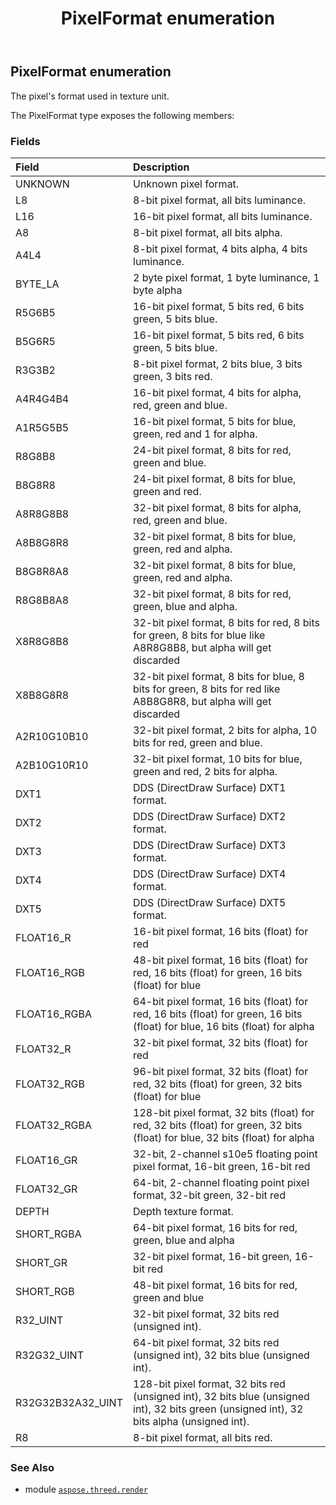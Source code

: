 ﻿---
title: PixelFormat enumeration
second_title: Aspose.3D for Python via .NET API References
description: 
type: docs
weight: 520
url: /python-net/aspose.threed.render/pixelformat/
is_root: false
---

## PixelFormat enumeration

The pixel's format used in texture unit.



The PixelFormat type exposes the following members:

### Fields
| Field | Description |
| :- | :- |
| UNKNOWN | Unknown pixel format. |
| L8 | 8-bit pixel format, all bits luminance. |
| L16 | 16-bit pixel format, all bits luminance. |
| A8 | 8-bit pixel format, all bits alpha. |
| A4L4 | 8-bit pixel format, 4 bits alpha, 4 bits luminance. |
| BYTE_LA | 2 byte pixel format, 1 byte luminance, 1 byte alpha |
| R5G6B5 | 16-bit pixel format, 5 bits red, 6 bits green, 5 bits blue. |
| B5G6R5 | 16-bit pixel format, 5 bits red, 6 bits green, 5 bits blue. |
| R3G3B2 | 8-bit pixel format, 2 bits blue, 3 bits green, 3 bits red. |
| A4R4G4B4 | 16-bit pixel format, 4 bits for alpha, red, green and blue. |
| A1R5G5B5 | 16-bit pixel format, 5 bits for blue, green, red and 1 for alpha. |
| R8G8B8 | 24-bit pixel format, 8 bits for red, green and blue. |
| B8G8R8 | 24-bit pixel format, 8 bits for blue, green and red. |
| A8R8G8B8 | 32-bit pixel format, 8 bits for alpha, red, green and blue. |
| A8B8G8R8 | 32-bit pixel format, 8 bits for blue, green, red and alpha. |
| B8G8R8A8 | 32-bit pixel format, 8 bits for blue, green, red and alpha. |
| R8G8B8A8 | 32-bit pixel format, 8 bits for red, green, blue and alpha. |
| X8R8G8B8 | 32-bit pixel format, 8 bits for red, 8 bits for green, 8 bits for blue like A8R8G8B8, but alpha will get discarded |
| X8B8G8R8 | 32-bit pixel format, 8 bits for blue, 8 bits for green, 8 bits for red like A8B8G8R8, but alpha will get discarded |
| A2R10G10B10 | 32-bit pixel format, 2 bits for alpha, 10 bits for red, green and blue. |
| A2B10G10R10 | 32-bit pixel format, 10 bits for blue, green and red, 2 bits for alpha. |
| DXT1 | DDS (DirectDraw Surface) DXT1 format. |
| DXT2 | DDS (DirectDraw Surface) DXT2 format. |
| DXT3 | DDS (DirectDraw Surface) DXT3 format. |
| DXT4 | DDS (DirectDraw Surface) DXT4 format. |
| DXT5 | DDS (DirectDraw Surface) DXT5 format. |
| FLOAT16_R | 16-bit pixel format, 16 bits (float) for red |
| FLOAT16_RGB | 48-bit pixel format, 16 bits (float) for red, 16 bits (float) for green, 16 bits (float) for blue |
| FLOAT16_RGBA | 64-bit pixel format, 16 bits (float) for red, 16 bits (float) for green, 16 bits (float) for blue, 16 bits (float) for alpha |
| FLOAT32_R | 32-bit pixel format, 32 bits (float) for red |
| FLOAT32_RGB | 96-bit pixel format, 32 bits (float) for red, 32 bits (float) for green, 32 bits (float) for blue |
| FLOAT32_RGBA | 128-bit pixel format, 32 bits (float) for red, 32 bits (float) for green, 32 bits (float) for blue, 32 bits (float) for alpha |
| FLOAT16_GR | 32-bit, 2-channel s10e5 floating point pixel format, 16-bit green, 16-bit red |
| FLOAT32_GR | 64-bit, 2-channel floating point pixel format, 32-bit green, 32-bit red |
| DEPTH | Depth texture format. |
| SHORT_RGBA | 64-bit pixel format, 16 bits for red, green, blue and alpha |
| SHORT_GR | 32-bit pixel format, 16-bit green, 16-bit red |
| SHORT_RGB | 48-bit pixel format, 16 bits for red, green and blue |
| R32_UINT | 32-bit pixel format, 32 bits red (unsigned int). |
| R32G32_UINT | 64-bit pixel format, 32 bits red (unsigned int), 32 bits blue (unsigned int). |
| R32G32B32A32_UINT | 128-bit pixel format, 32 bits red (unsigned int), 32 bits blue (unsigned int), 32 bits green (unsigned int), 32 bits alpha (unsigned int). |
| R8 | 8-bit pixel format, all bits red. |



### See Also
* module [`aspose.threed.render`](..)
